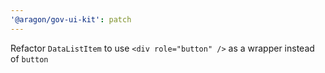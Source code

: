 ```yaml
---
'@aragon/gov-ui-kit': patch
---
```


Refactor `DataListItem` to use `<div role="button" />` as a wrapper instead of `button`  

